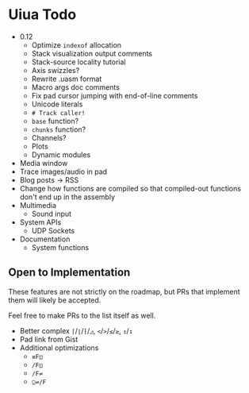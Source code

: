 # Uiua Todo

- 0.12
  - Optimize `indexof` allocation
  - Stack visualization output comments
  - Stack-source locality tutorial
  - Axis swizzles?
  - Rewrite .uasm format
  - Macro args doc comments
  - Fix pad cursor jumping with end-of-line comments
  - Unicode literals
  - `# Track caller!`
  - `base` function?
  - `chunks` function?
  - Channels?
  - Plots
  - Dynamic modules
- Media window
- Trace images/audio in pad
- Blog posts -> RSS
- Change how functions are compiled so that compiled-out functions don't end up in the assembly
- Multimedia
  - Sound input
- System APIs
  - UDP Sockets
- Documentation
  - System functions

## Open to Implementation

These features are not strictly on the roadmap, but PRs that implement them will likely be accepted.

Feel free to make PRs to the list itself as well.

- Better complex `⌈`/`⌊`/`⁅`/`◿`, `<`/`>`/`≤`/`≥`, `↥`/`↧`
- Pad link from Gist
- Additional optimizations
  - `≡F◫`
  - `/F◫`
  - `/F⇌`
  - `⍜⇌/F`
